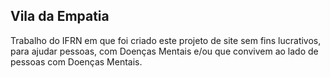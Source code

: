 ## Vila da Empatia
 Trabalho do IFRN em que foi criado este projeto de site sem fins lucrativos, para ajudar pessoas, com Doenças Mentais e/ou que convivem ao lado de pessoas com Doenças Mentais.
